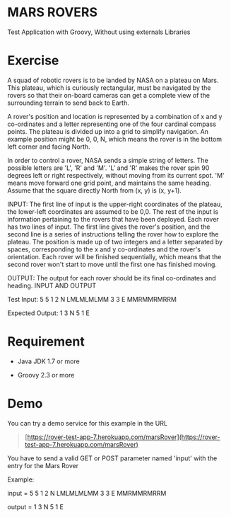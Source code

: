 MARS ROVERS
===========

Test Application with Groovy, Without using externals Libraries


Exercise
===========

A squad of robotic rovers is to be landed by NASA on a plateau on Mars. This plateau, which is curiously rectangular, must be navigated by the rovers so that their on-board cameras can get a complete view of the surrounding terrain to send back to Earth.

A rover's position and location is represented by a combination of x and y co-ordinates and a letter representing one of the four cardinal compass points. The plateau is divided up into a grid to simplify navigation. An example position might be 0, 0, N, which means the rover is in the bottom left corner and facing North.

In order to control a rover, NASA sends a simple string of letters. The possible letters are 'L', 'R' and 'M'. 'L' and 'R' makes the rover spin 90 degrees left or right respectively, without moving from its current spot. 'M' means move forward one grid point, and maintains the same heading. Assume that the square directly North from (x, y) is (x, y+1).

INPUT:
The first line of input is the upper-right coordinates of the plateau, the lower-left coordinates are assumed to be 0,0. The rest of the input is information pertaining to the rovers that have been deployed. Each rover has two lines of input. The first line gives the rover's position, and the second line is a series of instructions telling the rover how to explore the plateau. The position is made up of two integers and a letter separated by spaces, corresponding to the x and y co-ordinates and the rover's orientation. Each rover will be finished sequentially, which means that the second rover won't start to move until the first one has finished moving.

OUTPUT: The output for each rover should be its final co-ordinates and heading. INPUT AND OUTPUT

Test Input:         5 5 1 2 N LMLMLMLMM 3 3 E MMRMMRMRRM 

Expected Output:    1 3 N 5 1 E

Requirement
===========

+ Java JDK 1.7 or more

+ Groovy 2.3 or more

Demo
===========

You can try a demo service for this example in the URL 
 
> [https://rover-test-app-7.herokuapp.com/marsRover](https://rover-test-app-7.herokuapp.com/marsRover)  


You have to send a valid GET or POST parameter named 'input' with the entry for the Mars Rover

Example: 
 
  input  =  5 5 1 2 N LMLMLMLMM 3 3 E MMRMMRMRRM
  
  output =  1 3 N 5 1 E
